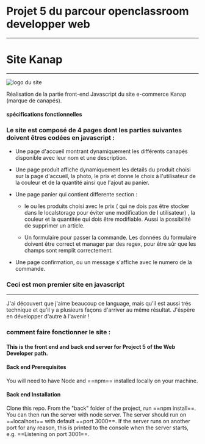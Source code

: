 # Projet 5 du parcour openclassroom developper web
---------------------------------

# **Site Kanap**
-------------------

![logo du site](https://github.com/vixxxaz/P5-Dev-Web-Kanap/blob/master/front/images/logo.png)

Réalisation de la partie front-end Javascript du site e-commerce Kanap (marque de canapés).

#### **spécifications fonctionnelles**

### Le site est composé de 4 pages dont les parties suivantes doivent êtres codées en javascript :

- Une page d'accueil montrant dynamiquement les différents canapés disponible avec leur nom et une description.

- Une page produit affiche dynamiquement les details du produit choisi sur la page d'accueil, la photo, le prix et donne le choix à l'utilisateur de la couleur et de la quantité ainsi que l'ajout au panier.

- Une page panier qui contient differente section :

  - le ou les produits choisi avec le prix ( qui ne dois pas être stocker dans le localstorage pour éviter une modification de l utilisateur) , la couleur et la quantitée qui dois être modifiable. Aussi la possibilité de supprimer un article.
  
  - Un formulaire pour passer la commande. Les données du formulaire doivent être correct et manager par des regex, pour être sûr que les champs sont remplit correctement.

- Une page confirmation, ou un message s'affiche avec le numero de la commande.

### Ceci est mon premier site en javascript 
---------
J'ai découvert que j'aime beaucoup ce language, mais qu'il est aussi trés technique et qu'il y a plusieurs façons d'arriver au même résultat.
J'éspère en développer d'autre à l'avenir !

### comment faire fonctionner le site :

#### This is the front end and back end server for Project 5 of the Web Developer path.

#### Back end Prerequisites

You will need to have Node and ==npm== installed locally on your machine.

#### Back end Installation

Clone this repo. From the "back" folder of the project, run ==npm install==. You can then run the server with node server. The server should run on ==localhost== with default ==port 3000==. If the server runs on another port for any reason, this is printed to the console when the server starts, e.g. ==Listening on port 3001==.







